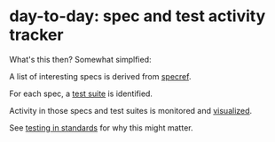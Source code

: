 # day-to-day: spec and test activity tracker

What's this then? Somewhat simplfied:

A list of interesting specs is derived from [specref](https://github.com/tobie/specref).

For each spec, a [test suite](https://github.com/w3c/web-platform-tests) is identified.

Activity in those specs and test suites is monitored and [visualized](https://foolip.github.io/day-to-day/).

See [testing in standards](https://github.com/foolip/testing-in-standards) for why this might matter.

